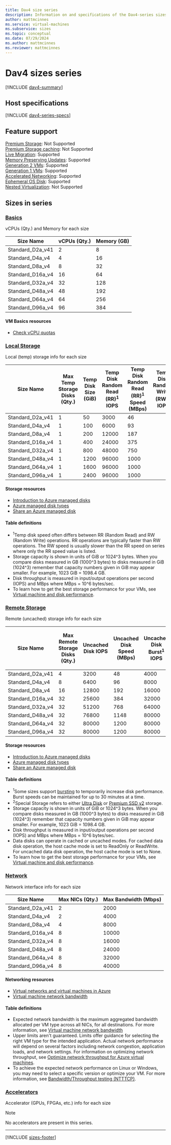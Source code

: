 ```yaml
---
title: Dav4 size series
description: Information on and specifications of the Dav4-series sizes
author: mattmcinnes
ms.service: virtual-machines
ms.subservice: sizes
ms.topic: conceptual
ms.date: 07/29/2024
ms.author: mattmcinnes
ms.reviewer: mattmcinnes
---
```


# Dav4 sizes series

[!INCLUDE [dav4-summary](./includes/dav4-series-summary.md)]

## Host specifications
[!INCLUDE [dav4-series-specs](./includes/dav4-series-specs.md)]

## Feature support
[Premium Storage](../../premium-storage-performance.md): Not Supported <br>[Premium Storage caching](../../premium-storage-performance.md): Not Supported <br>[Live Migration](../../maintenance-and-updates.md): Supported <br>[Memory Preserving Updates](../../maintenance-and-updates.md): Supported <br>[Generation 2 VMs](../../generation-2.md): Supported <br>[Generation 1 VMs](../../generation-2.md): Supported <br>[Accelerated Networking](../../../virtual-network/create-vm-accelerated-networking-cli.md): Supported <br>[Ephemeral OS Disk](../../ephemeral-os-disks.md): Supported <br>[Nested Virtualization](/virtualization/hyper-v-on-windows/user-guide/nested-virtualization): Not Supported <br>

## Sizes in series

### [Basics](#tab/sizebasic)

vCPUs (Qty.) and Memory for each size

| Size Name | vCPUs (Qty.) | Memory (GB) |
| --- | --- | --- |
| Standard_D2a_v41 | 2 | 8 |
| Standard_D4a_v4 | 4 | 16 |
| Standard_D8a_v4 | 8 | 32 |
| Standard_D16a_v4 | 16 | 64 |
| Standard_D32a_v4 | 32 | 128 |
| Standard_D48a_v4 | 48 | 192 |
| Standard_D64a_v4 | 64 | 256 |
| Standard_D96a_v4 | 96 | 384 |

#### VM Basics resources
- [Check vCPU quotas](../../../virtual-machines/quotas.md)

### [Local Storage](#tab/sizestoragelocal)

Local (temp) storage info for each size

| Size Name | Max Temp Storage Disks (Qty.) | Temp Disk Size (GiB) | Temp Disk Random Read (RR)<sup>1</sup> IOPS | Temp Disk Random Read (RR)<sup>1</sup> Speed (MBps) | Temp Disk Random Write (RW)<sup>1</sup> IOPS | Temp Disk Random Write (RW)<sup>1</sup> Speed (MBps) |
| --- | --- | --- | --- | --- | --- | --- |
| Standard_D2a_v41 | 1 | 50 | 3000 | 46 |  | 23 |
| Standard_D4a_v4 | 1 | 100 | 6000 | 93 |  | 46 |
| Standard_D8a_v4 | 1 | 200 | 12000 | 187 |  | 93 |
| Standard_D16a_v4 | 1 | 400 | 24000 | 375 |  | 187 |
| Standard_D32a_v4 | 1 | 800 | 48000 | 750 |  | 375 |
| Standard_D48a_v4 | 1 | 1200 | 96000 | 1000 |  | 500 |
| Standard_D64a_v4 | 1 | 1600 | 96000 | 1000 |  | 500 |
| Standard_D96a_v4 | 1 | 2400 | 96000 | 1000 |  | 500 |

#### Storage resources
- [Introduction to Azure managed disks](../../../virtual-machines/managed-disks-overview.md)
- [Azure managed disk types](../../../virtual-machines/disks-types.md)
- [Share an Azure managed disk](../../../virtual-machines/disks-shared.md)

#### Table definitions
- <sup>1</sup>Temp disk speed often differs between RR (Random Read) and RW (Random Write) operations. RR operations are typically faster than RW operations. The RW speed is usually slower than the RR speed on series where only the RR speed value is listed.
- Storage capacity is shown in units of GiB or 1024^3 bytes. When you compare disks measured in GB (1000^3 bytes) to disks measured in GiB (1024^3) remember that capacity numbers given in GiB may appear smaller. For example, 1023 GiB = 1098.4 GB.
- Disk throughput is measured in input/output operations per second (IOPS) and MBps where MBps = 10^6 bytes/sec.
- To learn how to get the best storage performance for your VMs, see [Virtual machine and disk performance](../../../virtual-machines/disks-performance.md).

### [Remote Storage](#tab/sizestorageremote)

Remote (uncached) storage info for each size

| Size Name | Max Remote Storage Disks (Qty.) | Uncached Disk IOPS | Uncached Disk Speed (MBps) | Uncached Disk Burst<sup>1</sup> IOPS | Uncached Disk Burst<sup>1</sup> Speed (MBps) | Uncached Special<sup>2</sup> Disk IOPS | Uncached Special<sup>2</sup> Disk Speed (MBps) | Uncached Burst<sup>1</sup> Special<sup>2</sup> Disk IOPS | Uncached Burst<sup>1</sup> Special<sup>2</sup> Disk Speed (MBps) |
| --- | --- | --- | --- | --- | --- | --- | --- | --- | --- |
| Standard_D2a_v41 | 4 | 3200 | 48 | 4000 | 200 |  |  |  |  |
| Standard_D4a_v4 | 8 | 6400 | 96 | 8000 | 200 |  |  |  |  |
| Standard_D8a_v4 | 16 | 12800 | 192 | 16000 | 400 |  |  |  |  |
| Standard_D16a_v4 | 32 | 25600 | 384 | 32000 | 800 |  |  |  |  |
| Standard_D32a_v4 | 32 | 51200 | 768 | 64000 | 1600 |  |  |  |  |
| Standard_D48a_v4 | 32 | 76800 | 1148 | 80000 | 2000 |  |  |  |  |
| Standard_D64a_v4 | 32 | 80000 | 1200 | 80000 | 2000 |  |  |  |  |
| Standard_D96a_v4 | 32 | 80000 | 1200 | 80000 | 2000 |  |  |  |  |

#### Storage resources
- [Introduction to Azure managed disks](../../../virtual-machines/managed-disks-overview.md)
- [Azure managed disk types](../../../virtual-machines/disks-types.md)
- [Share an Azure managed disk](../../../virtual-machines/disks-shared.md)

#### Table definitions
- <sup>1</sup>Some sizes support [bursting](../../disk-bursting.md) to temporarily increase disk performance. Burst speeds can be maintained for up to 30 minutes at a time.
- <sup>2</sup>Special Storage refers to either [Ultra Disk](../../../virtual-machines/disks-enable-ultra-ssd.md) or [Premium SSD v2](../../../virtual-machines/disks-deploy-premium-v2.md) storage.
- Storage capacity is shown in units of GiB or 1024^3 bytes. When you compare disks measured in GB (1000^3 bytes) to disks measured in GiB (1024^3) remember that capacity numbers given in GiB may appear smaller. For example, 1023 GiB = 1098.4 GB.
- Disk throughput is measured in input/output operations per second (IOPS) and MBps where MBps = 10^6 bytes/sec.
- Data disks can operate in cached or uncached modes. For cached data disk operation, the host cache mode is set to ReadOnly or ReadWrite. For uncached data disk operation, the host cache mode is set to None.
- To learn how to get the best storage performance for your VMs, see [Virtual machine and disk performance](../../../virtual-machines/disks-performance.md).


### [Network](#tab/sizenetwork)

Network interface info for each size

| Size Name | Max NICs (Qty.) | Max Bandwidth (Mbps) |
| --- | --- | --- |
| Standard_D2a_v41 | 2 | 2000 |
| Standard_D4a_v4 | 2 | 4000 |
| Standard_D8a_v4 | 4 | 8000 |
| Standard_D16a_v4 | 8 | 10000 |
| Standard_D32a_v4 | 8 | 16000 |
| Standard_D48a_v4 | 8 | 24000 |
| Standard_D64a_v4 | 8 | 32000 |
| Standard_D96a_v4 | 8 | 40000 |

#### Networking resources
- [Virtual networks and virtual machines in Azure](../../../virtual-network/network-overview.md)
- [Virtual machine network bandwidth](../../../virtual-network/virtual-machine-network-throughput.md)

#### Table definitions
- Expected network bandwidth is the maximum aggregated bandwidth allocated per VM type across all NICs, for all destinations. For more information, see [Virtual machine network bandwidth](../../../virtual-network/virtual-machine-network-throughput.md)
- Upper limits aren't guaranteed. Limits offer guidance for selecting the right VM type for the intended application. Actual network performance will depend on several factors including network congestion, application loads, and network settings. For information on optimizing network throughput, see [Optimize network throughput for Azure virtual machines](../../../virtual-network/virtual-network-optimize-network-bandwidth.md). 
-  To achieve the expected network performance on Linux or Windows, you may need to select a specific version or optimize your VM. For more information, see [Bandwidth/Throughput testing (NTTTCP)](../../../virtual-network/virtual-network-bandwidth-testing.md).

### [Accelerators](#tab/sizeaccelerators)

Accelerator (GPUs, FPGAs, etc.) info for each size

> [!NOTE]
> No accelerators are present in this series.

---

[!INCLUDE [sizes-footer](../includes/sizes-footer.md)]
